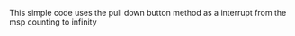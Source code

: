 This simple code uses the pull down button method  as a interrupt from the msp counting to infinity
